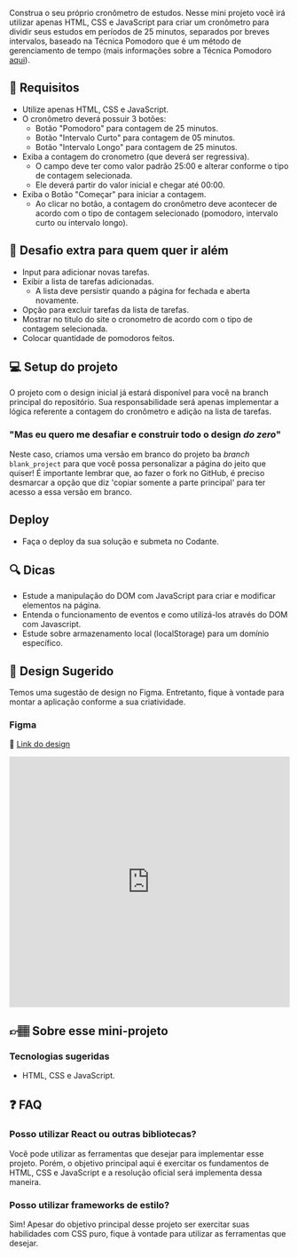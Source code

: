 Construa o seu próprio cronômetro de estudos. Nesse mini projeto você irá utilizar apenas HTML, CSS e JavaScript para criar um cronômetro para dividir seus estudos em períodos de 25 minutos, separados por breves intervalos, baseado na Técnica Pomodoro que é um método de gerenciamento de tempo (mais informações sobre a Técnica Pomodoro [aqui](https://pt.wikipedia.org/wiki/T%C3%A9cnica_pomodoro)).

## 🔨 Requisitos

- Utilize apenas HTML, CSS e JavaScript.
- O cronômetro deverá possuir 3 botões:
  - Botão "Pomodoro" para contagem de 25 minutos.
  - Botão "Intervalo Curto" para contagem de 05 minutos.
  - Botão "Intervalo Longo" para contagem de 25 minutos.
- Exiba a contagem do cronometro (que deverá ser regressiva).
  - O campo deve ter como valor padrão 25:00 e alterar conforme o tipo de contagem selecionada.
  - Ele deverá partir do valor inicial e chegar até 00:00. 
- Exiba o Botão "Começar" para iniciar a contagem.
  - Ao clicar no botão, a contagem do cronômetro deve acontecer de acordo com o tipo de contagem selecionado (pomodoro, intervalo curto ou intervalo longo).

## 🔨 Desafio extra para quem quer ir além

- Input para adicionar novas tarefas.
- Exibir a lista de tarefas adicionadas.
  - A lista deve persistir quando a página for fechada e aberta novamente.
- Opção para excluir tarefas da lista de tarefas.
- Mostrar no titulo do site o cronometro de acordo com o tipo de contagem selecionada.
- Colocar quantidade de pomodoros feitos.

## 💻 Setup do projeto

O projeto com o design inicial já estará disponível para você na branch principal do repositório. Sua responsabilidade será apenas implementar a lógica referente a contagem do cronômetro e adição na lista de tarefas.

### "Mas eu quero me desafiar e construir todo o design _do zero_"

Neste caso, criamos uma versão em branco do projeto ba _branch_ `blank_project` para que você possa personalizar a página do jeito que quiser! É importante lembrar que, ao fazer o fork no GitHub, é preciso desmarcar a opção que diz 'copiar somente a parte principal' para ter acesso a essa versão em branco.

## Deploy

- Faça o deploy da sua solução e submeta no Codante.

## 🔍 Dicas

- Estude a manipulação do DOM com JavaScript para criar e modificar elementos na página.
- Entenda o funcionamento de eventos e como utilizá-los através do DOM com Javascript.
- Estude sobre armazenamento local (localStorage) para um domínio específico.

## 🎨 Design Sugerido

Temos uma sugestão de design no Figma. Entretanto, fique à vontade para montar a aplicação conforme a sua criatividade.

### Figma

🔗 [Link do design](https://www.figma.com/community/file/1286318437047155032/mini-projeto-pomodoro-timer)

<iframe style="border: 1px solid rgba(0, 0, 0, 0.1);" width="100%" height="450" src="https://www.figma.com/embed?embed_host=share&url=https%3A%2F%2Fwww.figma.com%2Ffile%2Fy5vXhhVSCGCk9CiyBT3i8b%2F%255BMini-projeto%255D-Pomodoro-Timer%3Ftype%3Ddesign%26node-id%3D11%253A220%26mode%3Ddesign%26t%3DVvSKufFp49Hnzpzc-1" allowfullscreen></iframe>

## 👉🏽 Sobre esse mini-projeto

### Tecnologias sugeridas

- HTML, CSS e JavaScript.

## ❓ FAQ

### Posso utilizar React ou outras bibliotecas?

Você pode utilizar as ferramentas que desejar para implementar esse projeto. Porém, o objetivo principal aqui é exercitar os fundamentos de HTML, CSS e JavaScript e a resolução oficial será implementa dessa maneira.

### Posso utilizar frameworks de estilo?

Sim! Apesar do objetivo principal desse projeto ser exercitar suas habilidades com CSS puro, fique à vontade para utilizar as ferramentas que desejar.

